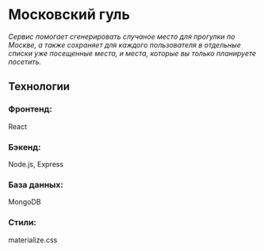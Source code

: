 # Московский гуль

*Сервис помогает сгенерировать случаное место для прогулки по Москве, а также сохраняет для каждого пользователя в отдельные списки уже посещенные места, и места, которые вы только планируете посетить.*

## Технологии

### Фронтенд:
React

### Бэкенд:
Node.js, Express

### База данных:
MongoDB

### Стили:
materialize.css
